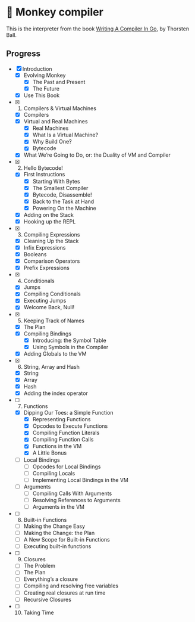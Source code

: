 # 🐒 Monkey compiler

This is the interpreter from the book [Writing A Compiler In Go](https://compilerbook.com/), by Thorsten Ball.

## Progress

- [x] Introduction
  - [x] Evolving Monkey
    - [x] The Past and Present
    - [x] The Future
  - [x] Use This Book
- [x] 1. Compilers & Virtual Machines
  - [x] Compilers
  - [x] Virtual and Real Machines
    - [x] Real Machines
    - [x] What Is a Virtual Machine?
    - [x] Why Build One?
    - [x] Bytecode
  - [x] What We’re Going to Do, or: the Duality of VM and Compiler
- [x] 2. Hello Bytecode!
  - [x] First Instructions
    - [x] Starting With Bytes
    - [x] The Smallest Compiler
    - [x] Bytecode, Disassemble!
    - [x] Back to the Task at Hand
    - [x] Powering On the Machine
  - [x] Adding on the Stack
  - [x] Hooking up the REPL
- [x] 3. Compiling Expressions
  - [x] Cleaning Up the Stack
  - [x] Infix Expressions
  - [x] Booleans
  - [x] Comparison Operators
  - [x] Prefix Expressions
- [x] 4. Conditionals
  - [x] Jumps
  - [x] Compiling Conditionals
  - [x] Executing Jumps
  - [x] Welcome Back, Null!
- [x] 5. Keeping Track of Names
  - [x] The Plan
  - [x] Compiling Bindings
    - [x] Introducing: the Symbol Table
    - [x] Using Symbols in the Compiler
  - [x] Adding Globals to the VM
- [x] 6. String, Array and Hash
  - [x] String
  - [x] Array
  - [x] Hash
  - [x] Adding the index operator
- [ ] 7. Functions
  - [x] Dipping Our Toes: a Simple Function
    - [x] Representing Functions
    - [x] Opcodes to Execute Functions
    - [x] Compiling Function Literals
    - [x] Compiling Function Calls
    - [x] Functions in the VM
    - [x] A Little Bonus
  - [ ] Local Bindings
    - [ ] Opcodes for Local Bindings
    - [ ] Compiling Locals
    - [ ] Implementing Local Bindings in the VM
  - [ ] Arguments
    - [ ] Compiling Calls With Arguments
    - [ ] Resolving References to Arguments
    - [ ] Arguments in the VM
- [ ] 8. Built-in Functions
  - [ ] Making the Change Easy
  - [ ] Making the Change: the Plan
  - [ ] A New Scope for Built-in Functions
  - [ ] Executing built-in functions
- [ ] 9. Closures
  - [ ] The Problem
  - [ ] The Plan
  - [ ] Everything’s a closure
  - [ ] Compiling and resolving free variables
  - [ ] Creating real closures at run time
  - [ ] Recursive Closures
- [ ] 10. Taking Time